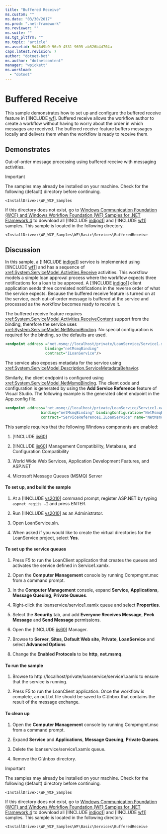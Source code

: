 ```yaml
---
title: "Buffered Receive"
ms.custom: ""
ms.date: "03/30/2017"
ms.prod: ".net-framework"
ms.reviewer: ""
ms.suite: ""
ms.tgt_pltfrm: ""
ms.topic: "article"
ms.assetid: 9d46d9b9-96c9-4531-9695-ab526b4d704a
caps.latest.revision: 7
author: "dotnet-bot"
ms.author: "dotnetcontent"
manager: "wpickett"
ms.workload: 
  - "dotnet"
---
```

# Buffered Receive
This sample demonstrates how to set up and configure the buffered receive feature in [!INCLUDE [wf](../../../../includes/wf-md.md)]. Buffered receive allows the workflow author to create a workflow without having to worry about the order in which messages are received. The buffered receive feature buffers messages locally and delivers them when the workflow is ready to receive them.  

## Demonstrates  
 Out-of-order message processing using buffered receive with messaging activities.  

> [!IMPORTANT]
>  The samples may already be installed on your machine. Check for the following (default) directory before continuing.  
> 
>  `<InstallDrive>:\WF_WCF_Samples`  
> 
>  If this directory does not exist, go to [Windows Communication Foundation (WCF) and Windows Workflow Foundation (WF) Samples for .NET Framework 4](http://go.microsoft.com/fwlink/?LinkId=150780) to download all [!INCLUDE [indigo1](../../../../includes/indigo1-md.md)] and [!INCLUDE [wf1](../../../../includes/wf1-md.md)] samples. This sample is located in the following directory.  
> 
>  `<InstallDrive>:\WF_WCF_Samples\WF\Basic\Services\BufferedReceive`  

## Discussion  
 In this sample, a [!INCLUDE [indigo1](../../../../includes/indigo1-md.md)] service is implemented using [!INCLUDE [wf1](../../../../includes/wf1-md.md)] and has a sequence of <xref:System.ServiceModel.Activities.Receive> activities. This workflow models a simple loan approval process where the workflow expects three notifications for a loan to be approved. A [!INCLUDE [indigo1](../../../../includes/indigo1-md.md)] client application sends three correlated notifications in the reverse order of what the service expects. Because the buffered receive feature is turned on at the service, each out-of-order message is buffered at the service and processed as the workflow becomes ready to receive it.  

 The buffered receive feature requires <xref:System.ServiceModel.Activities.ReceiveContent> support from the binding, therefore the service uses <xref:System.ServiceModel.NetMsmqBinding>. No special configuration is required for the binding, so the defaults are used.  

```xml  
<endpoint address ="net.msmq://localhost/private/LoanService/Service1.xamlx"  
                  binding="netMsmqBinding"  
                  contract="ILoanService"/>  
```  

 The service also exposes metadata for the service using <xref:System.ServiceModel.Description.ServiceMetadataBehavior>.  

 Similarly, the client endpoint is configured using <xref:System.ServiceModel.NetMsmqBinding>. The client code and configuration is generated by using the **Add Service Reference** feature of Visual Studio. The following example is the generated client endpoint in the App.config file.  

```xml  
<endpoint address="net.msmq://localhost/private/LoanService/Service1.xamlx"  
                binding="netMsmqBinding" bindingConfiguration="NetMsmqBinding_ILoanService"  
                contract="ServiceReference1.ILoanService" name="NetMsmqBinding_ILoanService" />  
```  

 This sample requires that the following Windows components are enabled:  

1. [!INCLUDE [iis60](../../../../includes/iis60-md.md)]


2. [!INCLUDE [iis60](../../../../includes/iis60-md.md)] Management Compatibility, Metabase, and Configuration Compatibility  

3. World Wide Web Services, Application Development Features, and ASP.NET  

4. Microsoft Message Queues (MSMQ) Server  

#### To set up, and build the sample  

1. At a [!INCLUDE [vs2010](../../../../includes/vs2010-md.md)] command prompt, register ASP.NET by typing `aspnet_regiis –I` and press ENTER.  

2. Run [!INCLUDE [vs2010](../../../../includes/vs2010-md.md)] as an Administrator.  

3. Open LoanService.sln.  

4. When asked if you would like to create the virtual directories for the LoanService project, select **Yes**.  

#### To set up the service queues  

1. Press F5 to run the LoanClient application that creates the queues and activates the service defined in Service1.xamlx.  

2. Open the **Computer Management** console by running Compmgmt.msc from a command prompt.  

3. In the **Computer Management** console, expand **Service**, **Applications**, **Message Queuing**, **Private Queues**.  

4. Right-click the loanservice/service1.xamlx queue and select **Properties**.  

5. Select the **Security** tab, and add **Everyone Receives Message**, **Peek Message** and **Send Message** permissions.  

6. Open the [!INCLUDE [iis60](../../../../includes/iis60-md.md)] Manager.  

7. Browse to **Server**, **Sites**, **Default Web site**, **Private**, **LoanService** and select **Advanced Options**  

8. Change the **Enabled Protocols** to be **http**, **net.msmq**.  

#### To run the sample  

1.  Browse to http://localhost/private/loanservice/service1.xamlx to ensure that the service is running.  

2.  Press F5 to run the LoanClient application. Once the workflow is complete, an out.txt file should be saved to C:\Inbox that contains the result of the message exchange.  

#### To clean up  

1.  Open the **Computer Management** console by running Compmgmt.msc from a command prompt.  

2.  Expand **Service** and **Applications**, **Message Queuing**, **Private Queues**.  

3.  Delete the loanservice/service1.xamlx queue.  

4.  Remove the C:\Inbox directory.  

> [!IMPORTANT]
>  The samples may already be installed on your machine. Check for the following (default) directory before continuing.  
> 
>  `<InstallDrive>:\WF_WCF_Samples`  
> 
>  If this directory does not exist, go to [Windows Communication Foundation (WCF) and Windows Workflow Foundation (WF) Samples for .NET Framework 4](http://go.microsoft.com/fwlink/?LinkId=150780) to download all [!INCLUDE [indigo1](../../../../includes/indigo1-md.md)] and [!INCLUDE [wf1](../../../../includes/wf1-md.md)] samples. This sample is located in the following directory.  
> 
>  `<InstallDrive>:\WF_WCF_Samples\WF\Basic\Services\BufferedReceive`
